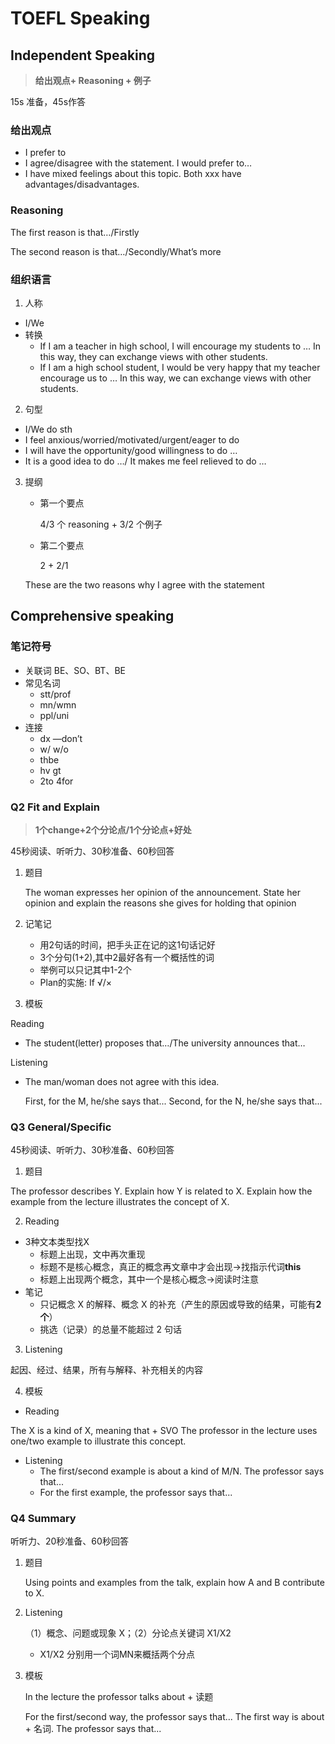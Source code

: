 # TOEFL Speaking
## Independent Speaking
> **给出观点+ Reasoning + 例子**

15s 准备，45s作答

### 给出观点

- I prefer to
- I agree/disagree with the statement. I would prefer to…
- I have mixed feelings about this topic. Both xxx have advantages/disadvantages.

### Reasoning

The first reason is that…/Firstly

The second reason is that…/Secondly/What’s more

### 组织语言

1. 人称
- I/We
- 转换
    - If I am a teacher in high school, I will encourage my students to … In this way, they can exchange views with other students.
    - If I am a high school student, I would be very happy that my teacher encourage us to … In this way, we can exchange views with other students.
2. 句型
- I/We  do sth
- I feel anxious/worried/motivated/urgent/eager to do
- I will have the opportunity/good willingness to do …
- It is a good idea to do …/ It makes me feel relieved to do …
3. 提纲
    - 第一个要点
        
        4/3 个 reasoning + 3/2 个例子
        
    - 第二个要点
        
        2 + 2/1
        
    
    These are the two reasons why I agree with the statement

## Comprehensive speaking
### 笔记符号

- 关联词 BE、SO、BT、BE
- 常见名词
    - stt/prof
    - mn/wmn
    - ppl/uni
- 连接
    - dx —don’t
    - w/ w/o
    - thbe
    - hv gt
    - 2to 4for

### Q2 Fit and Explain

> **1个change+2个分论点/1个分论点+好处**
> 

45秒阅读、听听⼒、30秒准备、60秒回答

1. 题目
    
    The woman expresses her opinion of the announcement. State her opinion and explain the reasons she gives for holding that opinion
    
2. 记笔记
    - ⽤2句话的时间，把⼿头正在记的这1句话记好
    - 3个分句(1+2),其中2最好各有一个概括性的词
    - 举例可以只记其中1-2个
    - Plan的实施: If √/×
3. 模板
    
Reading

- The student(letter) proposes that…/The university announces that…

Listening

- The man/woman does not agree with this idea.
    
    First, for the M, he/she says that...
    Second, for the N, he/she says that...
        

### Q3 General/Specific

45秒阅读、听听⼒、30秒准备、60秒回答

1. 题目

The professor describes Y. Explain how Y is related to X.
Explain how the example from the lecture illustrates the concept of X.

2. Reading

- 3种文本类型找X
    - 标题上出现，文中再次重现
    - 标题不是核心概念，真正的概念再文章中才会出现→找指示代词**this**
    - 标题上出现两个概念，其中一个是核心概念→阅读时注意
- 笔记
    - 只记概念 X 的解释、概念 X 的补充（产生的原因或导致的结果，可能有**2个**）
    - 挑选（记录）的总量不能超过 2 句话

3. Listening
    
起因、经过、结果，所有与解释、补充相关的内容
    
4. 模板

- Reading

The X is a kind of X, meaning that + SVO
The professor in the lecture uses one/two example to illustrate this concept.

- Listening
    - The first/second example is about a kind of M/N. The professor says that...
    - For the first example, the professor says that...

### Q4 Summary

听听⼒、20秒准备、60秒回答

1. 题目
    
    Using points and examples from the talk, explain how A and B contribute to X.
    
2. Listening
    
    （1）概念、问题或现象 X；（2）分论点关键词 X1/X2
    
    - X1/X2 分别⽤⼀个词MN来概括两个分点
3. 模板
    
    In the lecture the professor talks about + 读题
    
    For the first/second way, the professor says that...
    The first way is about + 名词. The professor says that...